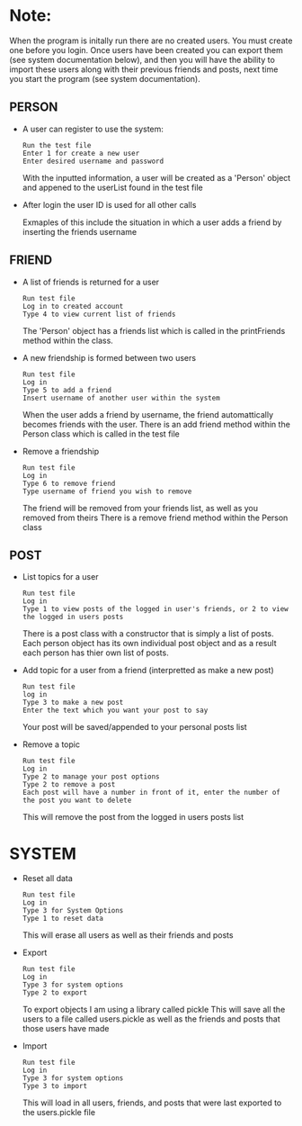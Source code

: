# Note:
  When the program is initally run there are no created users. You must create one before you login. Once users have been created you can export them (see system documentation below), and then you will have the ability to import these users along with their previous friends and posts, next time you start the program (see system documentation).

## PERSON
- A user can register to use the system: 

      Run the test file      
      Enter 1 for create a new user
      Enter desired username and password
      
    With the inputted information, a user will be created as a 'Person' object and appened to the userList found in the test file
    
- After login the user ID is used for all other calls

    Exmaples of this include the situation in which a user adds a friend by inserting the friends username

## FRIEND
- A list of friends is returned for a user

      Run test file
      Log in to created account
      Type 4 to view current list of friends
    The 'Person' object has a friends list which is called in the printFriends method within the class.
    
- A new friendship is formed between two users

      Run test file
      Log in
      Type 5 to add a friend 
      Insert username of another user within the system
      
    When the user adds a friend by username, the friend automattically becomes friends with the user.
    There is an add friend method within the Person class which is called in the test file
    
- Remove a friendship

      Run test file
      Log in
      Type 6 to remove friend
      Type username of friend you wish to remove
      
    The friend will be removed from your friends list, as well as you removed from theirs
    There is a remove friend method within the Person class
    
## POST
- List topics for a user

      Run test file
      Log in
      Type 1 to view posts of the logged in user's friends, or 2 to view the logged in users posts
      
    There is a post class with a constructor that is simply a list of posts. Each person object has its own individual post object and as a result each person has thier own list of posts.
      
      
- Add topic for a user from a friend (interpretted as make a new post)

      Run test file
      log in
      Type 3 to make a new post
      Enter the text which you want your post to say
      
    Your post will be saved/appended to your personal posts list 
      
- Remove a topic

      Run test file
      Log in
      Type 2 to manage your post options
      Type 2 to remove a post
      Each post will have a number in front of it, enter the number of the post you want to delete
      
    This will remove the post from the logged in users posts list
    
# SYSTEM
- Reset all data

      Run test file
      Log in
      Type 3 for System Options
      Type 1 to reset data
      
    This will erase all users as well as their friends and posts
    
- Export

      Run test file
      Log in
      Type 3 for system options
      Type 2 to export
      
    To export objects I am using a library called pickle
    This will save all the users to a file called users.pickle as well as the friends and posts that those users have made
    
- Import

      Run test file
      Log in
      Type 3 for system options
      Type 3 to import
    
   This will load in all users, friends, and posts that were last exported to the users.pickle file
